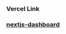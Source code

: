 ### Vercel Link 

### [nextjs-dashboard]([http://mova-pi.vercel.app](https://nextjs-dashboard-nu-three-81.vercel.app/)https://nextjs-dashboard-nu-three-81.vercel.app/)
